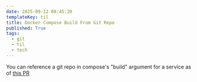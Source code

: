 ```yaml
---
date: 2025-09-12 08:45:20
templateKey: til
title: Docker Compose Build From Git Repo
published: True
tags:
  - git
  - til
  - tech
---
```


You can reference a git repo in compose's "build" argument for a service as of [this PR](https://github.com/docker/compose/pull/2430)
